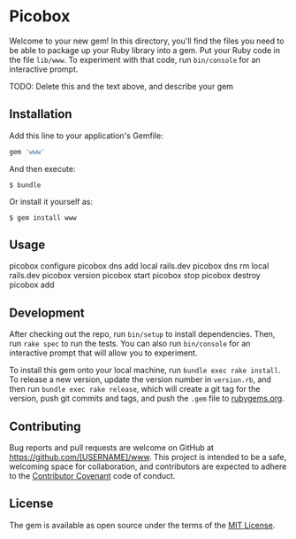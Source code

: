 # Picobox

Welcome to your new gem! In this directory, you'll find the files you need to be able to package up your Ruby library into a gem. Put your Ruby code in the file `lib/www`. To experiment with that code, run `bin/console` for an interactive prompt.

TODO: Delete this and the text above, and describe your gem

## Installation

Add this line to your application's Gemfile:

```ruby
gem 'www'
```

And then execute:

    $ bundle

Or install it yourself as:

    $ gem install www

## Usage

picobox configure
picobox dns add local rails.dev
picobox dns rm local rails.dev
picobox version
picobox start
picobox stop
picobox destroy
picobox add <component>

## Development

After checking out the repo, run `bin/setup` to install dependencies. Then, run `rake spec` to run the tests. You can also run `bin/console` for an interactive prompt that will allow you to experiment.

To install this gem onto your local machine, run `bundle exec rake install`. To release a new version, update the version number in `version.rb`, and then run `bundle exec rake release`, which will create a git tag for the version, push git commits and tags, and push the `.gem` file to [rubygems.org](https://rubygems.org).

## Contributing

Bug reports and pull requests are welcome on GitHub at https://github.com/[USERNAME]/www. This project is intended to be a safe, welcoming space for collaboration, and contributors are expected to adhere to the [Contributor Covenant](http://contributor-covenant.org) code of conduct.


## License

The gem is available as open source under the terms of the [MIT License](http://opensource.org/licenses/MIT).

